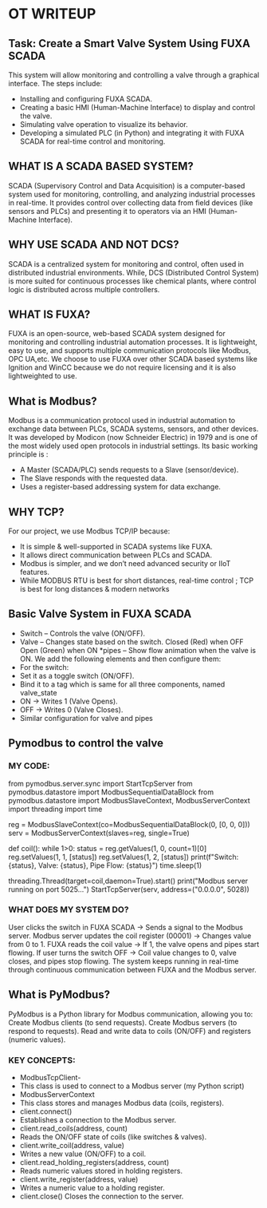 # OT WRITEUP
## Task: Create a Smart Valve System Using FUXA SCADA
This system will allow monitoring and controlling a valve through a graphical interface. The steps include:
* Installing and configuring FUXA SCADA.
* Creating a basic HMI (Human-Machine Interface) to display and control the valve.
* Simulating valve operation to visualize its behavior.
* Developing a simulated PLC (in Python) and integrating it with FUXA SCADA for real-time control and monitoring.
## WHAT IS A SCADA BASED SYSTEM?
SCADA (Supervisory Control and Data Acquisition) is a computer-based system used for monitoring, controlling, 
and analyzing industrial processes in real-time. It provides control over collecting
data from field devices (like sensors and PLCs) and presenting it to operators via an HMI (Human-Machine Interface).
## WHY USE SCADA AND NOT DCS?
SCADA is a centralized system for monitoring and control, often used in distributed industrial environments.
While, DCS (Distributed Control System) is more suited for continuous processes like chemical plants, 
where control logic is distributed across multiple controllers.
## WHAT IS FUXA?
FUXA is an open-source, web-based SCADA system designed for monitoring and controlling industrial automation processes.
It is lightweight, easy to use, and supports multiple communication protocols like Modbus, OPC UA,etc. 
We choose to use FUXA over other SCADA based systems like Ignition and WinCC because we do not require licensing and 
it is also lightweighted to use.
## What is Modbus?
Modbus is a communication protocol used in industrial automation to exchange data between PLCs, SCADA systems, sensors, and other devices. It was developed by Modicon 
(now Schneider Electric) in 1979 and is one of the most widely used open protocols in industrial settings.
Its basic working principle is : 
* A Master (SCADA/PLC) sends requests to a Slave (sensor/device).
* The Slave responds with the requested data.
* Uses a register-based addressing system for data exchange.
## WHY TCP?
For our project, we use Modbus TCP/IP because:
* It is simple & well-supported in SCADA systems like FUXA.
* It allows direct communication between PLCs and SCADA.
* Modbus is simpler, and we don’t need advanced security or IIoT features.
* While MODBUS RTU is best for short distances, real-time control ; TCP is best for long distances & modern networks
## Basic Valve System in FUXA SCADA
* Switch – Controls the valve (ON/OFF).
* Valve – Changes state based on the switch.
Closed (Red) when OFF
Open (Green) when ON
*pipes – Show flow animation when the valve is ON.
We add the following elements and then configure them:
* For the switch:
* Set it as a toggle switch (ON/OFF).
* Bind it to a tag which is same for all three components, named valve_state
* ON → Writes 1 (Valve Opens).
* OFF → Writes 0 (Valve Closes).
* Similar configuration for valve and pipes
## Pymodbus to control the valve
### MY CODE:
from pymodbus.server.sync import StartTcpServer
from pymodbus.datastore import ModbusSequentialDataBlock
from pymodbus.datastore import ModbusSlaveContext, ModbusServerContext
import threading
import time

reg = ModbusSlaveContext(co=ModbusSequentialDataBlock(0, [0, 0, 0]))
serv = ModbusServerContext(slaves=reg, single=True)

def coil():
    while 1>0:
        status = reg.getValues(1, 0, count=1)[0] 
        reg.setValues(1, 1, [status])
        reg.setValues(1, 2, [status])
        print(f"Switch: {status}, Valve: {status}, Pipe Flow: {status}")
        time.sleep(1)


threading.Thread(target=coil,daemon=True).start()
print("Modbus server running on port 5025...")
StartTcpServer(serv, address=("0.0.0.0", 5028))
### WHAT DOES MY SYSTEM DO?
User clicks the switch in FUXA SCADA → Sends a signal to the Modbus server.
Modbus server updates the coil register (00001) → Changes value from 0 to 1.
FUXA reads the coil value → If 1, the valve opens and pipes start flowing.
If user turns the switch OFF → Coil value changes to 0, valve closes, and pipes stop flowing.
The system keeps running in real-time through continuous communication between FUXA and the Modbus server.

## What is PyModbus?
PyModbus is a Python library for Modbus communication, allowing you to:
Create Modbus clients (to send requests).
Create Modbus servers (to respond to requests).
Read and write data to coils (ON/OFF) and registers (numeric values).
### KEY CONCEPTS:
* ModbusTcpClient-
* This class is used to connect to a Modbus server (my Python script)
* ModbusServerContext
* This class stores and manages Modbus data (coils, registers).
* client.connect()
* Establishes a connection to the Modbus server.
* client.read_coils(address, count)
* Reads the ON/OFF state of coils (like switches & valves).
* client.write_coil(address, value)
* Writes a new value (ON/OFF) to a coil.
* client.read_holding_registers(address, count)
* Reads numeric values stored in holding registers.
* client.write_register(address, value)
* Writes a numeric value to a holding register.
* client.close()
Closes the connection to the server.
